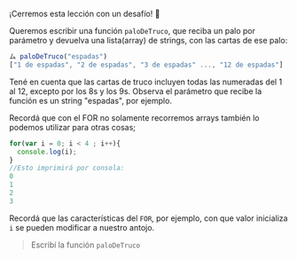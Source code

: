 ¡Cerremos esta lección con un desafío! :muscle:

Queremos escribir una función `paloDeTruco`, que reciba un palo por parámetro y devuelva una lista(array) de strings, con las cartas de ese palo:

```javascript
ム paloDeTruco("espadas")
["1 de espadas", "2 de espadas", "3 de espadas" ..., "12 de espadas"]
```
Tené en cuenta que las cartas de truco incluyen todas las numeradas del 1 al 12, excepto por los 8s y los 9s.
Observa el parámetro que recibe la función es un string "espadas", por ejemplo.

Recordá que con el FOR no solamente recorremos arrays también lo podemos utilizar para otras cosas;

```javascript
for(var i = 0; i < 4 ; i++){
  console.log(i);
}
//Esto imprimirá por consola:
0
1
2
3
```

Recordá que las características del `FOR`, por ejemplo, con que valor inicializa `i` se pueden modificar a nuestro antojo.





> Escribí la función `paloDeTruco`



